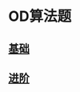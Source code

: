 # OD算法题

## [基础](https://github.com/niu0217/Documents/blob/main/Algorithm/OD/Base/Readme.md)

## [进阶](https://github.com/niu0217/Documents/blob/main/Algorithm/OD/Advanced/Readme.md)

